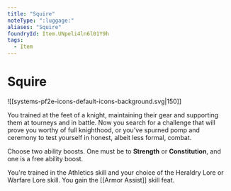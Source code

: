 ```yaml
---
title: "Squire"
noteType: ":luggage:"
aliases: "Squire"
foundryId: Item.UNpeli4ln6l01Y9h
tags:
  - Item
---
```


# Squire
![[systems-pf2e-icons-default-icons-background.svg|150]]

You trained at the feet of a knight, maintaining their gear and supporting them at tourneys and in battle. Now you search for a challenge that will prove you worthy of full knighthood, or you've spurned pomp and ceremony to test yourself in honest, albeit less formal, combat.

Choose two ability boosts. One must be to **Strength** or **Constitution**, and one is a free ability boost.

You're trained in the Athletics skill and your choice of the Heraldry Lore or Warfare Lore skill. You gain the [[Armor Assist]] skill feat.
